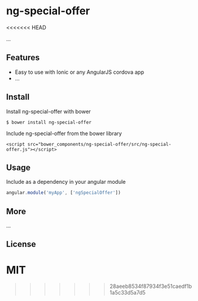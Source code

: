 # ng-special-offer
<<<<<<< HEAD

...

## Features

 * Easy to use with Ionic or any AngularJS cordova app
 * ...

## Install

Install ng-special-offer with bower

    $ bower install ng-special-offer

Include ng-special-offer from the bower library

    <script src="bower_components/ng-special-offer/src/ng-special-offer.js"></script>

## Usage

Include as a dependency in your angular module

```javascript
angular.module('myApp', ['ngSpecialOffer'])
```

## More

...

## License

MIT
=======
>>>>>>> 28aeeb8534f87934f3e51caedf1b1a5c33d5a7d5
